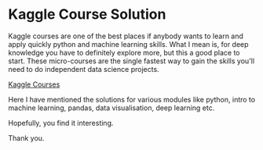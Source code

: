 # Kaggle Course Solution

Kaggle courses are one of the best places if anybody wants to learn and apply quickly python and machine learning skills. What I mean is, for deep knowledge you have to definitely explore more, but this a good place to start. These micro-courses are the single fastest way to gain the skills you'll need to do independent data science projects.

[Kaggle Courses](https://www.kaggle.com/learn/overview)

Here I have mentioned the solutions for various modules like python, intro to machine learning, pandas, data visualisation, deep learning etc.

Hopefully, you find it interesting. 

Thank you.
